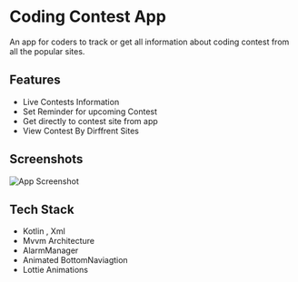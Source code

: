 
# Coding Contest App

An app for coders to track or get all information about coding contest from all the popular sites.




## Features

- Live Contests Information
- Set Reminder for upcoming Contest
- Get directly to contest site from app
- View Contest By Dirffrent Sites



## Screenshots

![App Screenshot](https://drive.google.com/uc?id=16dfXbWUQrZJquC8HhHeaXf64ZS-m9Dd7)


## Tech Stack

- Kotlin , Xml
- Mvvm Architecture
- AlarmManager 
- Animated BottomNaviagtion
- Lottie Animations

